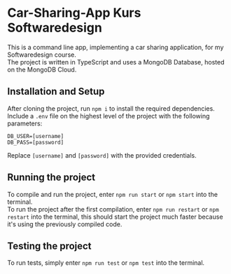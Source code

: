 # Car-Sharing-App Kurs Softwaredesign
This is a command line app, implementing a car sharing application, for my Softwaredesign course.  
The project is written in TypeScript and uses a MongoDB Database, hosted on the MongoDB Cloud.

## Installation and Setup
After cloning the project, run `npm i` to install the required dependencies.  
Include a `.env` file on the highest level of the project with the following parameters:  
```
DB_USER=[username]
DB_PASS=[password]
```
Replace `[username]` and `[password]` with the provided credentials.

## Running the project
To compile and run the project, enter `npm run start` or `npm start` into the terminal.  
To run the project after the first compilation, enter `npm run restart` or `npm restart` into the terminal, this should start the project much faster because it's using the previously compiled code.

## Testing the project
To run tests, simply enter `npm run test` or `npm test` into the terminal. 
